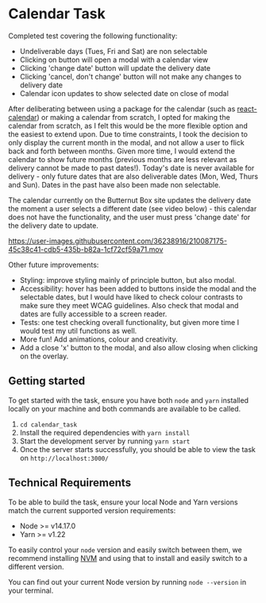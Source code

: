 # Calendar Task

Completed test covering the following functionality:

- Undeliverable days (Tues, Fri and Sat) are non selectable
- Clicking on button will open a modal with a calendar view
- Clicking 'change date' button will update the delivery date
- Clicking 'cancel, don't change' button will not make any changes to delivery date
- Calendar icon updates to show selected date on close of modal

After deliberating between using a package for the calendar (such as [react-calendar](https://github.com/wojtekmaj/react-calendar)) or making a calendar from scratch, I opted for making the calendar from scratch, as I felt this would be the more flexible option and the easiest to extend upon. Due to time constraints, I took the decision to only display the current month in the modal, and not allow a user to flick back and forth between months. Given more time, I would extend the calendar to show future months (previous months are less relevant as delivery cannot be made to past dates!). Today's date is never available for delivery - only future dates that are also deliverable dates (Mon, Wed, Thurs and Sun). Dates in the past have also been made non selectable. 

The calendar currently on the Butternut Box site updates the delivery date the moment a user selects a different date (see video below) - this calendar does not have the functionality, and the user must press 'change date' for the delivery date to update. 

https://user-images.githubusercontent.com/36238916/210087175-45c38c41-cdb5-435b-b82a-1cf72cf59a71.mov

Other future improvements:

- Styling: improve styling mainly of principle button, but also modal.
- Accessibility: hover has been added to buttons inside the modal and the selectable dates, but I would have liked to check colour contrasts to make sure they meet WCAG guidelines. Also check that modal and dates are fully accessible to a screen reader.
- Tests: one test checking overall functionality, but given more time I would test my util functions as well.  
- More fun! Add animations, colour and creativity.
- Add a close 'x' button to the modal, and also allow closing when clicking on the overlay. 

## Getting started

To get started with the task, ensure you have both `node` and `yarn` installed locally on your machine and both commands are available to be called.

1. `cd calendar_task` 
2. Install the required dependencies with `yarn install`
3. Start the development server by running `yarn start`
4. Once the server starts successfully, you should be able to view the task on `http://localhost:3000/`

## Technical Requirements

To be able to build the task, ensure your local Node and Yarn versions match the current supported version requirements:

- Node >= v14.17.0
- Yarn >= v1.22

To easily control your `node` version and easily switch between them, we recommend installing [NVM](https://github.com/nvm-sh/nvm) and using that to install and easily switch to a different version.

You can find out your current Node version by running `node --version` in your terminal.
